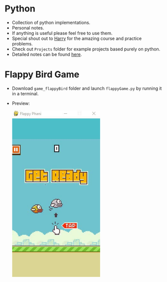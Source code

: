 # Python
- Collection of python implementations.
- Personal notes.
- If anything is useful please feel free to use them.
- Special shout out to [Harry](https://www.codewithharry.com/) for the amazing course and practice problems.
- Check out `Projects` folder for example projects based purely on python.
- Detailed notes can be found [here](notes.md).

# Flappy Bird Game
- Download `game_flappyBird` folder and launch `flappyGame.py` by running it in a terminal.
- Preview:

  ![gamePlay](https://github.com/phani92/python/blob/master/game_flappyBird/gameplay/gamePlay.gif)
